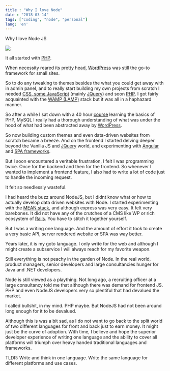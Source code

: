 ```yaml
---
title : "Why I love Node"
date : "2018-03-14"
tags: ["coding", "node", "personal"]
lang: 'en'
---
```


Why I love Node JS

<img src="https://upload.wikimedia.org/wikipedia/commons/thumb/d/d9/Node.js_logo.svg/1200px-Node.js_logo.svg.png">

It all started with <a href="http://www.php.net/">PHP</a>.

When necessity reared its pretty head, <a href="https://wordpress.org">WordPress</a> was still the go-to framework for small sites.

So to do any tweaking to themes besides the what you could get away with in admin panel, and to really start building my own projects from scratch I needed <a href="">CSS, some <a href="https://en.wikipedia.org/wiki/JavaScript">JavaScript</a> (mainly <a href="https://jquery.com/">JQuery</a>) and soon <a href="http://www.php.net/">PHP</a>.
I got fairly acquainted with the <a href="https://en.wikipedia.org/wiki/LAMP_(software_bundle)">WAMP (LAMP)</a> stack but it was all in a haphazard manner.

So after a while I sat down with a 40 hour <a href="https://www.lynda.com/PHP-tutorials/PHP-MySQL-Essential-Training-1-Basics/587674-2.html">course</a> learning the basics of PHP, MySQL I really had a thorough understanding of what was under the hood of what had been abstracted away by <a href="https://wordpress.org">WordPress</a>.

So now building custom themes and even data-driven websites from scratch became a breeze. And on the frontend I started delving deeper beyond the Vanilla JS and <a href="https://jquery.com/">JQuery</a> world, and experimenting with <a href="https://en.wikipedia.org/wiki/AngularJS">Angular</a> and <a href="https://en.wikipedia.org/wiki/Single-page_application">SPA frameworks</a>.

But I soon encountered a veritable frustration, I felt I was programming twice. Once for the backend and then for the frontend. So whenever I wanted to implement a frontend feature, I also had to write a lot of code just to handle the incoming request.

It felt so needlessly wasteful.

I had heard the buzz around NodeJS, but I didnt know what or how to actually develop data driven websites with Node. I started experimenting with the <a href="https://en.wikipedia.org/wiki/MEAN_(software_bundle)">MEAN stack</a>, and although express was very easy. It felt very barebones. It did not have any of the crutches of a CMS like WP or rich ecosystem of <a href="https://en.wikipedia.org/wiki/Ruby_on_Rails">Rails</a>. You have to stitch it together yourself.

But I was a writing one language. And the amount of effort it took to create a very basic API, server rendered website or SPA was way better.

Years later, it is my goto language. I only write for the web and although I might create a subservice I will always reach for my favorite weapon.

Still everything is not peachy in the garden of Node. In the real world, product managers, senior developers and large consultancies hunger for Java and .NET developers.

Node is still viewed as a plaything. Not long ago, a recruiting officer at a large consultancy told me that although there was demand for frontend JS. PHP and even NodeJS developers very so plentiful that had devalued the market.

I called bullshit, in my mind. PHP maybe. But NodeJS had not been around long enough for it to be devalued.

Although this is was a bit sad, as I do not want to go back to the split world of two different languages for front and back just to earn money. It might just be the curve of adoption. With time, I believe and hope the superior developer experience of writing one language and the ability to cover all platforms will triumph over heavy handed traditional languages and frameworks.

TLDR: Write and think in one language. Write the same language for different platforms and use cases.
